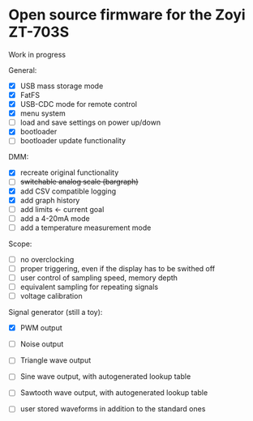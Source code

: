 # Open source firmware for the Zoyi ZT-703S

Work in progress

General:
- [X] USB mass storage mode
- [X] FatFS
- [X] USB-CDC mode for remote control
- [X] menu system
- [ ] load and save settings on power up/down
- [X] bootloader
- [ ] bootloader update functionality

DMM:
- [X] recreate original functionality
- [ ] ~~switchable analog scale (bargraph)~~
- [X] add CSV compatible logging
- [X] add graph history
- [ ] add limits <- current goal
- [ ] add a 4-20mA mode
- [ ] add a temperature measurement mode

Scope:
- [ ] no overclocking
- [ ] proper triggering, even if the display has to be swithed off
- [ ] user control of sampling speed, memory depth
- [ ] equivalent sampling for repeating signals
- [ ] voltage calibration

Signal generator (still a toy):
- [X] PWM output
- [ ] Noise output
- [ ] Triangle wave output
- [ ] Sine wave output, with autogenerated lookup table
- [ ] Sawtooth wave output, with autogenerated lookup table
- [ ] user stored waveforms in addition to the standard ones

